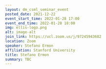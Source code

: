 ```yaml
---
layout: dm_csml_seminar_event
posted_date: 2021-12-22
event_start_time: 2022-01-28 17:00
event_end_time: 2022-01-28 18:00
img: ellis-logo.png
alt: image-alt
join_link: https://ucl.zoom.us/j/97245943682
location: Zoom
speaker: Stefano Ermon
affiliation: Stanford University
title: Stefano Ermon
summary: TBC
---
```

